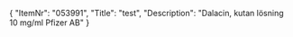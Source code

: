 {
  "ItemNr": "053991",
  "Title": "test",
  "Description": "Dalacin, kutan lösning 10 mg/ml Pfizer AB"
}